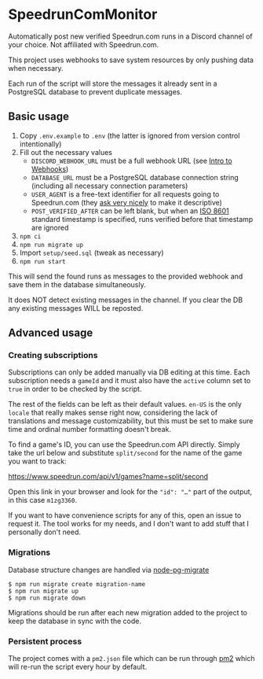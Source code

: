 # SpeedrunComMonitor

Automatically post new verified Speedrun.com runs in a Discord channel of your choice. Not affiliated with Speedrun.com.

This project uses webhooks to save system resources by only pushing data when necessary.

Each run of the script will store the messages it already sent in a PostgreSQL database to prevent duplicate messages.

## Basic usage

1. Copy `.env.example` to `.env` (the latter is ignored from version control intentionally)
2. Fill out the necessary values
    - `DISCORD_WEBHOOK_URL` must be a full webhook URL (see [Intro to Webhooks])
    - `DATABASE_URL` must be a PostgreSQL database connection string (including all necessary connection parameters)
    - `USER_AGENT` is a free-text identifier for all requests going to Speedrun.com (they [ask very nicely] to make it descriptive)
    - `POST_VERIFIED_AFTER` can be left blank, but when an [ISO 8601] standard timestamp is specified, runs verified before that timestamp are ignored
3. `npm ci`
4. `npm run migrate up`
5. Import `setup/seed.sql` (tweak as necessary)
6. `npm run start`

[Intro to Webhooks]: https://support.discord.com/hc/en-us/articles/228383668-Intro-to-Webhooks

[ask very nicely]: https://github.com/speedruncomorg/api?tab=readme-ov-file#basics

[ISO 8601]: https://en.wikipedia.org/wiki/ISO_8601

This will send the found runs as messages to the provided webhook and save them in the database simultaneously.

It does NOT detect existing messages in the channel. If you clear the DB any existing messages WILL be reposted.

## Advanced usage

### Creating subscriptions

Subscriptions can only be added manually via DB editing at this time. Each subscription needs a `gameId` and it must also have the `active` column set to `true` in order to be checked by the script.

The rest of the fields can be left as their default values. `en-US` is the only `locale` that really makes sense right now, considering the lack of translations and message customizability, but this must be set to make sure time and ordinal number formatting doesn't break.

To find a game's ID, you can use the Speedrun.com API directly. Simply take the url below and substitute `split/second` for the name of the game you want to track:

https://www.speedrun.com/api/v1/games?name=split/second

Open this link in your browser and look for the `"id": "…"` part of the output, in this case `m1zg3360`.

If you want to have convenience scripts for any of this, open an issue to request it.
The tool works for my needs, and I don't want to add stuff that I personally don't need.

### Migrations

Database structure changes are handled via [node-pg-migrate]

```
$ npm run migrate create migration-name
$ npm run migrate up
$ npm run migrate down
```

[node-pg-migrate]: https://www.npmjs.com/package/node-pg-migrate

Migrations should be run after each new migration added to the project to keep the database in sync with the code.

### Persistent process

The project comes with a `pm2.json` file which can be run through [pm2] which will re-run the script every hour by default.

[pm2]: https://www.npmjs.com/package/pm2
